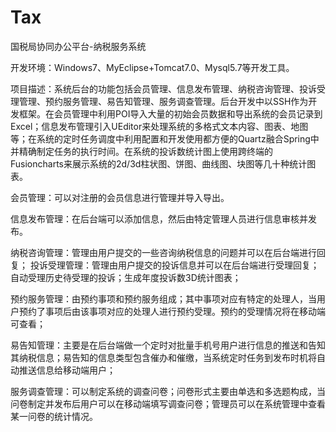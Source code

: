 # Tax
国税局协同办公平台-纳税服务系统

开发环境：Windows7、MyEclipse+Tomcat7.0、Mysql5.7等开发工具。

项目描述：系统后台的功能包括会员管理、信息发布管理、纳税咨询管理、投诉受理管理、预约服务管理、易告知管理、服务调查管理。后台开发中以SSH作为开发框架。在会员管理中利用POI导入大量的初始会员数据和导出系统的会员记录到Excel；信息发布管理引入UEditor来处理系统的多格式文本内容、图表、地图等；在系统的定时任务调度中利用配置和开发使用都方便的Quartz融合Spring中并精确制定任务的执行时间。在系统的投诉数统计图上使用跨终端的Fusioncharts来展示系统的2d/3d柱状图、饼图、曲线图、块图等几十种统计图表。

会员管理：可以对注册的会员信息进行管理并导入导出。

信息发布管理：在后台端可以添加信息，然后由特定管理人员进行信息审核并发布。 

纳税咨询管理：管理由用户提交的一些咨询纳税信息的问题并可以在后台端进行回复；
投诉受理管理：管理由用户提交的投诉信息并可以在后台端进行受理回复；自动受理历史待受理的投诉；生成年度投诉数3D统计图表；

预约服务管理：由预约事项和预约服务组成；其中事项对应有特定的处理人，当用户预约了事项后由该事项对应的处理人进行预约受理。预约的受理情况将在移动端可查看；

易告知管理：主要是在后台端做一个定时对批量手机号用户进行信息的推送和告知其纳税信息；易告知的信息类型包含催办和催缴，当系统定时任务到发布时机将自动推送信息给移动端用户；

服务调查管理：可以制定系统的调查问卷；问卷形式主要由单选和多选题构成，当问卷制定并发布后用户可以在移动端填写调查问卷；管理员可以在系统管理中查看某一问卷的统计情况。


